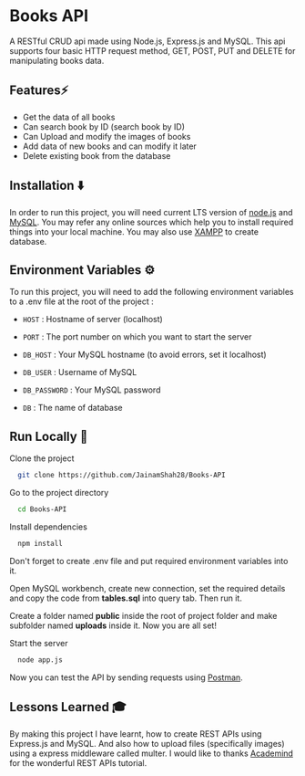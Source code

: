 
# Books API

A RESTful CRUD api made using Node.js, Express.js and MySQL. This api supports four basic HTTP request method, GET, POST, PUT and DELETE for manipulating books data. 


## Features⚡

- Get the data of all books
- Can search book by ID (search book by ID)
- Can Upload and modify the images of books
- Add data of new books and can modify it later 
- Delete existing book from the database 


## Installation ⬇️

In order to run this project, you will need current LTS version of [node.js](https://nodejs.org/en/download/) and [MySQL](https://www.mysql.com/downloads/). You may refer any online sources which help you to install required things into your local machine. You may also use [XAMPP](https://www.apachefriends.org/) to create database. 


    
## Environment Variables ⚙️

To run this project, you will need to add the following environment variables to a .env file at the root of the project :

- `HOST` : Hostname of server (localhost)

- `PORT` : The port number on which you want to start the server 

- `DB_HOST` : Your MySQL hostname (to avoid errors, set it localhost)

- `DB_USER` : Username of MySQL 

- `DB_PASSWORD` : Your MySQL password 

- `DB` : The name of database 


## Run Locally 🚀

Clone the project

```bash
  git clone https://github.com/JainamShah28/Books-API
```

Go to the project directory

```bash
  cd Books-API
```

Install dependencies

```bash
  npm install
```
Don't forget to create .env file and put required environment variables into it. 

Open MySQL workbench, create new connection, set the required details and copy the code from **tables.sql** into query tab. Then run it. 

Create a folder named **public** inside the root of project folder and make subfolder named **uploads** inside it. Now you are all set!

Start the server

```bash
  node app.js
```

Now you can test the API by sending requests using [Postman](https://www.postman.com/).


## Lessons Learned 🎓

By making this project I have learnt, how to create REST APIs using Express.js and MySQL. And also how to upload files (specifically images) using a express middleware called multer. I would like to thanks [Academind](https://academind.com/) for the wonderful REST APIs tutorial. 


